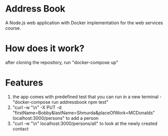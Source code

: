 # Address Book
A Node.js web application with Docker implementation for the web services course. 
# How does it work?
after cloning the repository, run "docker-compose up"
# Features
1. the app comes with predefined test that you can run in a new terminal - "docker-compose run addressbook npm test"
2. "curl -w "\n" -X PUT -d "firstName=Bobby&lastName=Shmurda&placeOfWork=MCDonalds" localhost:3000/persons" to add a person
3. "curl -w "\n" localhost:3000/persons/all" to look at the newly created contact
